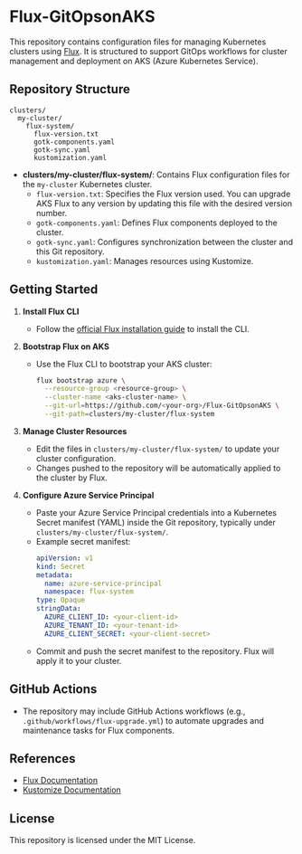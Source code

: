 # Flux-GitOpsonAKS

This repository contains configuration files for managing Kubernetes clusters using [Flux](https://fluxcd.io/). It is structured to support GitOps workflows for cluster management and deployment on AKS (Azure Kubernetes Service).

## Repository Structure

```
clusters/
  my-cluster/
    flux-system/
      flux-version.txt
      gotk-components.yaml
      gotk-sync.yaml
      kustomization.yaml
```

- **clusters/my-cluster/flux-system/**: Contains Flux configuration files for the `my-cluster` Kubernetes cluster.
  - `flux-version.txt`: Specifies the Flux version used. You can upgrade AKS Flux to any version by updating this file with the desired version number.
  - `gotk-components.yaml`: Defines Flux components deployed to the cluster.
  - `gotk-sync.yaml`: Configures synchronization between the cluster and this Git repository.
  - `kustomization.yaml`: Manages resources using Kustomize.

## Getting Started

1. **Install Flux CLI**
   - Follow the [official Flux installation guide](https://fluxcd.io/docs/installation/) to install the CLI.

2. **Bootstrap Flux on AKS**
   - Use the Flux CLI to bootstrap your AKS cluster:
     ```bash
     flux bootstrap azure \
       --resource-group <resource-group> \
       --cluster-name <aks-cluster-name> \
       --git-url=https://github.com/<your-org>/Flux-GitOpsonAKS \
       --git-path=clusters/my-cluster/flux-system
     ```

3. **Manage Cluster Resources**
   - Edit the files in `clusters/my-cluster/flux-system/` to update your cluster configuration.
   - Changes pushed to the repository will be automatically applied to the cluster by Flux.

4. **Configure Azure Service Principal**
   - Paste your Azure Service Principal credentials into a Kubernetes Secret manifest (YAML) inside the Git repository, typically under `clusters/my-cluster/flux-system/`.
   - Example secret manifest:
     ```yaml
     apiVersion: v1
     kind: Secret
     metadata:
       name: azure-service-principal
       namespace: flux-system
     type: Opaque
     stringData:
       AZURE_CLIENT_ID: <your-client-id>
       AZURE_TENANT_ID: <your-tenant-id>
       AZURE_CLIENT_SECRET: <your-client-secret>
     ```
   - Commit and push the secret manifest to the repository. Flux will apply it to your cluster.

## GitHub Actions

- The repository may include GitHub Actions workflows (e.g., `.github/workflows/flux-upgrade.yml`) to automate upgrades and maintenance tasks for Flux components.

## References

- [Flux Documentation](https://fluxcd.io/docs/)
- [Kustomize Documentation](https://kubectl.docs.kubernetes.io/pages/app_management/introduction.html)

## License

This repository is licensed under the MIT License.
